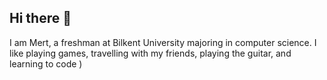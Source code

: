 ## Hi there 👋
I am Mert, a freshman at Bilkent University majoring in computer science. I like playing games, travelling with my friends, playing the guitar, and learning to code )
